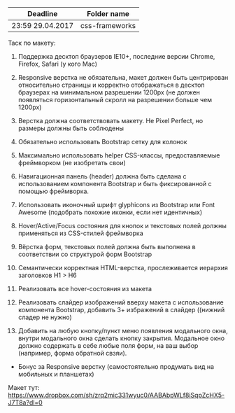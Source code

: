 | Deadline  | Folder name |
|-----------|-------------|
| 23:59 29.04.2017 | css-frameworks |

Таск по макету:

1. Поддержка десктоп браузеров IE10+, последние версии Chrome, Firefox, Safari (у кого Mac)

2. Responsive верстка не обязательна, макет должен быть центрирован относительно страницы и корректно отображаться в десктоп браузерах на минимальном разрешении 1200px (не должен появляться горизонтальный скролл на разрешении больше чем 1200px)

3. Верстка должна соответствовать макету. Не Pixel Perfect, но размеры должны быть соблюдены

4. Обязательно использовать Bootstrap сетку для колонок

5. Максимально использовать helper CSS-классы, предоставляемые фреймворком (не изобретать свои)

6. Навигационная панель (header) должна быть сделана с использованием компонента Bootstrap и быть фиксированной с помощью фреймворка.

7. Использовать иконочный шрифт glyphicons из Bootstrap или Font Awesome (подобрать похожие иконки, если нет идентичных)

8. Hover/Active/Focus состояния для кнопок и текстовых полей должны применяться из CSS-стилей фреймворка

10. Вёрстка форм, текстовых полей должна быть выполнена в соответствии со структурой форм Bootstrap

11. Семантически корректная HTML-верстка, прослеживается иерархия заголовков H1 > H6

12. Реализовать все hover-состояния из макета

13. Реализовать слайдер изображений вверху макета с использование компонента Bootstrap, добавить 3+ избражений в слайдер ((нижний сладер не нужно)

14. Добавить на любую кнопку/пункт меню появления модального окна, внутри модального окна сделать кнопку закрытия. Модальное окно должно содержать в себе любые поля форм, на ваш выбор (например, форма обратной свзяи). 

* Бонус за Responsive верстку (самостоятельно продумать вид на мобильных и планшетах)

Макет тут: https://www.dropbox.com/sh/zrq2mic331wyuc0/AABAbpWLf8iSqpZcHX5-J7T8a?dl=0
